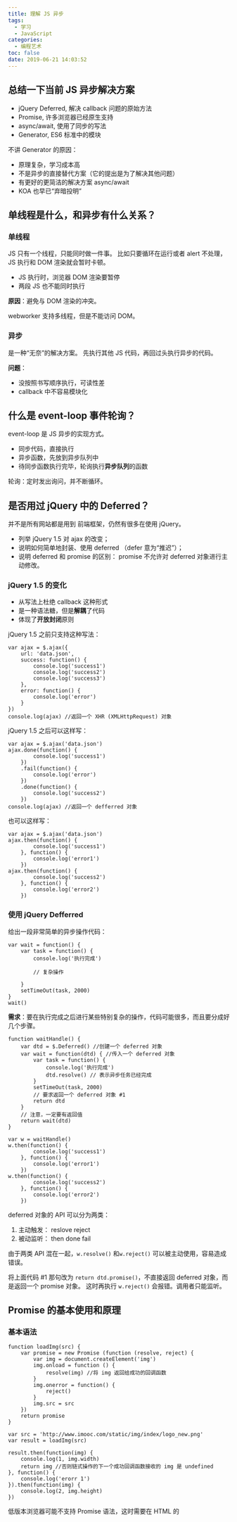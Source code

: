 ```yaml
---
title: 理解 JS 异步
tags:
  - 学习
  - JavaScript
categories:
  - 编程艺术
toc: false
date: 2019-06-21 14:03:52
---
```


## 总结一下当前 JS 异步解决方案

- jQuery Deferred, 解决 callback 问题的原始方法
- Promise, 许多浏览器已经原生支持
- async/await, 使用了同步的写法
- Generator, ES6 标准中的模块

不讲 Generator 的原因：
- 原理复杂，学习成本高
- 不是异步的直接替代方案（它的提出是为了解决其他问题）
- 有更好的更简洁的解决方案 async/await
- KOA 也早已“弃暗投明”

<!--more-->

## 单线程是什么，和异步有什么关系？

### 单线程

JS 只有一个线程，只能同时做一件事。
比如只要循环在运行或者 alert 不处理， JS 执行和 DOM 渲染就会暂时卡顿。

- JS 执行时，浏览器 DOM 渲染要暂停
- 两段 JS 也不能同时执行

**原因**：避免与 DOM 渲染的冲突。

webworker 支持多线程，但是不能访问 DOM。

### 异步

是一种“无奈”的解决方案。
先执行其他 JS 代码，再回过头执行异步的代码。

**问题**：
- 没按照书写顺序执行，可读性差
- callback 中不容易模块化

## 什么是 event-loop 事件轮询？

event-loop 是 JS 异步的实现方式。

- 同步代码，直接执行
- 异步函数，先放到异步队列中
- 待同步函数执行完毕，轮询执行**异步队列**的函数

轮询：定时发出询问，并不断循环。

## 是否用过 jQuery 中的 Deferred？

并不是所有网站都是用到 前端框架，仍然有很多在使用 jQuery。

- 列举 jQuery 1.5 对 ajax 的改变；
- 说明如何简单地封装、使用 deferred （defer 意为“推迟”）；
- 说明 deferred 和 promise 的区别： promise 不允许对 deferred 对象进行主动修改。

### jQuery 1.5 的变化

- 从写法上杜绝 callback 这种形式
- 是一种语法糖，但是**解耦**了代码
- 体现了**开放封闭**原则

jQuery 1.5 之前只支持这种写法：
```
var ajax = $.ajax({
    url: 'data.json',
    success: function() {
        console.log('success1')
        console.log('success2')
        console.log('success3')
    },
    error: function() {
        console.log('error')
    }
})
console.log(ajax) //返回一个 XHR (XMLHttpRequest) 对象
```

jQuery 1.5 之后可以这样写：
```
var ajax = $.ajax('data.json')
ajax.done(function() {
        console.log('success1')
    })
    .fail(function() {
        console.log('error')
    })
    .done(function() {
        console.log('success2')
    })
console.log(ajax) //返回一个 defferred 对象
```
也可以这样写：
```
var ajax = $.ajax('data.json')
ajax.then(function() {
        console.log('success1')
    }, function() {
        console.log('error1')
    })
ajax.then(function() {
        console.log('success2')
    }, function() {
        console.log('error2')
    })
```

### 使用 jQuery Defferred

给出一段非常简单的异步操作代码：
```
var wait = function() {
    var task = function() {
        console.log('执行完成')
        
        // 复杂操作
        
    }
    setTimeOut(task, 2000)
}
wait()
```
**需求**：要在执行完成之后进行某些特别复杂的操作，代码可能很多，而且要分成好几个步骤。

```
function waitHandle() {
    var dtd = $.Deferred() //创建一个 deferred 对象
    var wait = function(dtd) { //传入一个 deferred 对象
        var task = function() {
            console.log('执行完成')
            dtd.resolve() // 表示异步任务已经完成
        }
        setTimeOut(task, 2000)
        // 要求返回一个 deferred 对象 #1
        return dtd
    }
    // 注意，一定要有返回值
    return wait(dtd)
}

var w = waitHandle()
w.then(function() {
        console.log('success1')
    }, function() {
        console.log('error1')
    })
w.then(function() {
        console.log('success2')
    }, function() {
        console.log('error2')
    })
```
deferred 对象的 API 可以分为两类：
1. 主动触发： reslove reject
2. 被动监听： then done fail

由于两类 API 混在一起，`w.resolve()` 和`w.reject()` 可以被主动使用，容易造成错误。

将上面代码 #1 那句改为 `return dtd.promise()`，不直接返回 deferred 对象，而是返回一个 promise 对象。
这时再执行 `w.reject()` 会报错。调用者只能监听。

## Promise 的基本使用和原理

### 基本语法

```
function loadImg(src) {
    var promise = new Promise (function (resolve, reject) {
        var img = document.createElement('img')
        img.onload = function () {
            resolve(img) //将 img 返回给成功的回调函数
        }
        img.onerror = function() {
            reject()
        }
        img.src = src
    })
    return promise
}

var src = 'http://www.imooc.com/static/img/index/logo_new.png'
var result = loadImg(src)

result.then(function(img) {
    console.log(1, img.width)
    return img //否则链式操作的下一个成功回调函数接收的 img 是 undefined
}, function() {
    console.log('erorr 1')
}).then(function(img) {
    console.log(2, img.height)
})
```

低版本浏览器可能不支持 Promise 语法，这时需要在 HTML 的 <script> 标签中引入 bluebird 脚本（在 CDNBoot 上面查找）。

### 异常捕获

```
// 规定： then 只接受一个成功的回调函数，最后统一用 catch 捕获异常
result.then(function (img) {
    console.log()
    return img
}).then(function (img) {
    console.log()
}).catch(function (ex) {
    console.log(ex)
})
```

当使用 catch 时，`reject()` 中要传入参数，比如改为 `reject('图片加载失败')`。这样逻辑错误（非语法错误）才能被 catch 捕获到。

### 多个串联

链式执行
```
var src1 = 'http://www.imooc.com/static/img/index/logo_new.png'
var result1 = loadImg(src1)
var src2 = 'http://www.imooc.com/static/img/index/logo_new.png'
var result2 = loadImg(src2)

result1.then(function (img) {
    console.log(1, img.width)
    return result2 //重要！否则下一个 then 仍然是 result1 的回调
}).then(function (img) {
    console.log(2, img.width)
}).catch(function (ex) {
    console.log(ex)
})
```

### Promise.all, .race

```
var src1 = 'http://www.imooc.com/static/img/index/logo_new.png'
var result1 = loadImg(src1)
var src2 = 'http://www.imooc.com/static/img/index/logo_new.png'
var result2 = loadImg(src2)

// Promise.all 接收一个 Promise 对象的数组
// 待全部完成之后，统一执行 success
Promise.all([result1,result2]).then(datas => {
    // 接收到的 datas 是一个数组，依次包含了多个 promise 返回的内容
    console.log(datas[0])
    console.log(datas[1]) //打印出<img src=...>，即 img 变量
})

// Promise.race 接收一个包含多个 Promise 对象的数组
// 只要有一个完成，就执行 success
Promise.race([result1,result2]).then(data => {
    // data 即最先完成的 promise 的返回值
    console.log(data)
})
```

### Promise标准

- 任何技术推广都需要一套标准来支撑。无规矩不成方圆
- 任何不符合标准的东西，终将会被用户抛弃
- 不要挑战标准，不要自造标准

#### 状态变化

三种状态：pending, fulfilled, rejected

- 初始状态是 pending （pend 意为悬而未决）
- pending 变为 fulfilled，或者 pending 变为 rejected
- 状态变化不可逆

#### then

- Promise 实例必须实现 then 这个方法
- then() 必须可以接收两个函数作为参数
- then() 返回的必须是一个 Promise 实例
        - 如果没有明文返回 Promise 实例，默认返回调用该 then() 的 Promise 实例

## 介绍 async/await

- ES7 提案中的语法（ES7 还不能称之为标准）
- Babel 已经开始支持，开发中已经在广泛使用
- nodejs 中的 KOA 框架 2.0 使用 async/await 实现
- 没有改变 JS 单线程、异步的本质

和 Promise 的区别、联系：
- async/await 是 Promise 的封装，没有和 Promise 冲突。
- then 只是将 callback 拆分了，传的还是回调函数；而 async/await 完全是同步的写法，如下：
```
const load = async function () {
    const result1 = await loadImg(src1)
    console.log(result1)
    const result2 = await loadImg(src2)
    console.log(result2)
}
load()
```

用法：
- 函数内要使用 await ，函数前必须加 async 标识
- await 后面跟的是一个 Promise 实例
- 需要引入 'babel-polyfill' 转译（polyfill 是兼容的意思），见 [ES6 笔记](https://wushuangabao.github.io/2019/06/20/JS-ES6-%E6%B3%A8%E6%84%8F%E8%A6%81%E7%82%B9/)